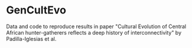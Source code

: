 # GenCultEvo

Data and code to reproduce results in paper "Cultural Evolution of Central African hunter-gatherers reflects a deep history of interconnectivity" by Padilla-Iglesias et al.

